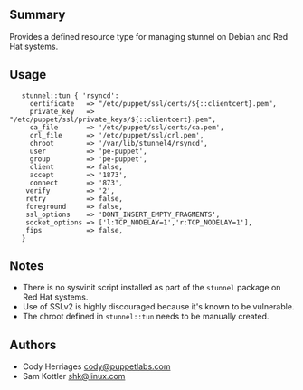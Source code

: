 ## Summary
Provides a defined resource type for managing stunnel on Debian and Red Hat systems.

## Usage
```
   stunnel::tun { 'rsyncd':
     certificate   => "/etc/puppet/ssl/certs/${::clientcert}.pem",
     private_key   => "/etc/puppet/ssl/private_keys/${::clientcert}.pem",
     ca_file       => '/etc/puppet/ssl/certs/ca.pem',
     crl_file      => '/etc/puppet/ssl/crl.pem',
     chroot        => '/var/lib/stunnel4/rsyncd',
     user          => 'pe-puppet',
     group         => 'pe-puppet',
     client        => false,
     accept        => '1873',
     connect       => '873',
    verify         => '2',
    retry          => false,
    foreground     => false,
    ssl_options    => 'DONT_INSERT_EMPTY_FRAGMENTS',
    socket_options => ['l:TCP_NODELAY=1','r:TCP_NODELAY=1'],
    fips           => false,
   }
```

## Notes
* There is no sysvinit script installed as part of the `stunnel` package on Red Hat systems.
* Use of SSLv2 is highly discouraged because it's known to be vulnerable.
* The chroot defined in `stunnel::tun` needs to be manually created.

## Authors
* Cody Herriages <cody@puppetlabs.com>
* Sam Kottler <shk@linux.com>
